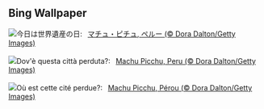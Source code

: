 ## Bing Wallpaper
![](https://www.bing.com/th?id=OHR.MPPUnesco_JA-JP8515266405_UHD.jpg&w=1000)今日は世界遺産の日:&nbsp;&ensp;[マチュ・ピチュ, ペルー (© Dora Dalton/Getty Images)](https://www.bing.com/th?id=OHR.MPPUnesco_JA-JP8515266405_UHD.jpg)
<br><br/>
![](https://www.bing.com/th?id=OHR.MPPUnesco_IT-IT3824162238_UHD.jpg&w=1000)Dov'è questa città perduta?:&nbsp;&ensp;[Machu Picchu, Peru (© Dora Dalton/Getty Images)](https://www.bing.com/th?id=OHR.MPPUnesco_IT-IT3824162238_UHD.jpg)
<br><br/>
![](https://www.bing.com/th?id=OHR.MPPUnesco_FR-FR1894243238_UHD.jpg&w=1000)Où est cette cité perdue?:&nbsp;&ensp;[Machu Picchu, Pérou (© Dora Dalton/Getty Images)](https://www.bing.com/th?id=OHR.MPPUnesco_FR-FR1894243238_UHD.jpg)
<br><br/>

